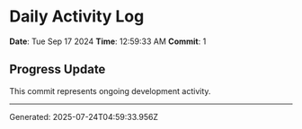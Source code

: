 # Daily Activity Log

**Date**: Tue Sep 17 2024
**Time**: 12:59:33 AM
**Commit**: 1

## Progress Update

This commit represents ongoing development activity.

---
Generated: 2025-07-24T04:59:33.956Z
